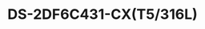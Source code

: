 ---
id: 5
title: "DS-2DF6C431-CX(T5/316L)"
slug: "exp-5"
subTitle:  "6-Inch 31× Explosion-Proof Network Speed Dome – High-Performance 4 MP Imaging"
category: "explosionproof"
imgCard: "/src/assets/images/explosionproof/DS-2DF6C431-CX(T5316L)/DS-2DF6C431-CX(T5316L)-1.png"
imgAlt: "DS-2DF6C431-CX(T5/316L)"
thumbnails: [
  "/src/assets/images/explosionproof/DS-2DF6C431-CX(T5316L)/DS-2DF6C431-CX(T5316L)-1.png"
]
features: [
  "High-Resolution Imaging: 4 MP 1/1.8\" progressive scan CMOS sensor",
  "Ultra-Low Light Performance: 0.005 Lux (Color), 0.001 Lux (B/W) at F1.5, AGC ON",
  "31× Optical Zoom: Adjustable focal length from 5.9 mm to 182.9 mm",
  "Efficient Video Compression: Supports H.265+/H.265 for optimized storage and bandwidth",
  "Superior Image Clarity: 3D DNR and low bitrate technology for sharp, noise-free visuals",
  "Wide Dynamic Range: 120dB true WDR ensures clear imaging against strong backlight",
  "Rugged and Reliable: IP68-rated water and dust resistance for harsh environments"
]
rating: 4
reviewCount: 50
specifications: {
  Camera: {
    Image Sensor: "1/1.8\" progressive scan CMOS",
    MaxResolution: "2560 × 1440",
    MinIllumination: {
      Color: "0.005 Lux @ (F1.5, AGC ON)",
      BW: "0.001 Lux @ (F1.5, AGC ON)"
    },
    ShutterSpeed: "1/1 s to 1/30,000 s",
    DayNight: "IR Cut Filter",
    Zoom: "31 × optical, 16 × digital",
    SlowShutter: "yes"
  },
  Lens: {
    FocalLength: "5.9 mm to 182.9 mm, 31 × optical zoom",
    FOV: {
      Horizontal: "60.2° to 2.5° (wide-tele)",
      Vertical: "35.2° to 1.3° (wide-tele)",
      Diagonal: "67.4° to 2.7° (wide-tele)"
    },
    Focus: "semi-auto, manual, auto",
    Aperture: "F1.5",
    ZoomSpeed: "Approx. 7 s (Optical Lens, Wide-Tele)"
  },
  PTZ: {
    MovementRangePan: "360° endless",
    MovementRangeTilt: "From 0° to 90° (Auto Flip)",
    PanSpeed: "configurable from 0.1° to 100°/s, preset speed: 100°/s",
    TiltSpeed: "configurable from 0.1° to 50°/s, preset speed 50°/s",
    ProportionalPan: "yes",
    Presets: "300",
    PresetFreezing: "yes",
    PatrolScan: "8 patrols, up to 32 presets for each patrol",
    PatternScan: "4 pattern scans, record time over 10 minutes for each scan",
    ParkAction: "Preset/Pattern Scan/Patrol Scan/Auto Scan/Tilt Scan/Random Scan/Frame Scan/Panorama Scan",
    Positioning3D: "yes",
    PTZStatusDisplay: "yes",
    ScheduledTask: "Preset, pattern scan, patrol scan, auto scan, tilt scan, random scan, frame scan, panorama scan, dome reboot, dome adjust, aux output",
    PowerOffMemory: "yes"
  },
  Video: {
    MainStream: {
      "50 Hz": "25 fps (2560 × 1440, 1920 × 1080, 1280 × 960, 1280 × 720)",
      "60 Hz": "30 fps (2560 × 1440, 1920 × 1080, 1280 × 960, 1280 × 720)"
    },
    SubStream: {
      "50 Hz": "25 fps (704 × 576, 640 × 480, 352 × 288)",
      "60 Hz": "30 fps (704 × 480, 640 × 480, 352 × 240)"
    },
    ThirdStream: {
      "50 Hz": "25 fps (1920 × 1080, 1280 × 960, 1280 × 720, 704 × 576, 640 × 480, 352 × 288)",
      "60 Hz": "30 fps (1920 × 1080, 1280 × 960, 1280 × 720, 704 × 480, 640 × 480, 352 × 240)"
    },
    VideoBitRate: "32 kbps to 16384 kbps",
    H264Type: "Baseline profile, Main profile, High profile",
    H265Type: "main profile",
    ScalableVideoCoding: "yes",
    RegionOfInterest: "yes"
  },
  Image: {
    Image Parameters Switch: "yes",
    ImageSettings: "saturation, brightness, sharpness, contrast",
    DayNightSwitch: "auto",
    WideDynamicRange: "120 dB",
    SNR: ">52dB",
    Defog: "yes",
    ImageEnhancement: "HLC, BLC, 3D DNR, EIS, Regional Exposure, Regional Focus",
    PrivacyMask: "up to 24 masks"
  }
}
---